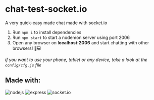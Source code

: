 # chat-test-socket.io
A very quick-easy made chat made with socket.io

1. Run `npm i` to install dependencies
2. Run `npm start` to start a nodemon server using port 2006
3. Open any browser on **localhost:2006** and start chatting
with other browsers! 📱💻

*if you want to use your phone, tablet or any device, take a look at the `config/cfg.js` file*


## Made with:
![nodejs](https://img.shields.io/badge/-Node.js-339933?style=flat-square&logo=Node.js&logoColor=white) ![express](https://img.shields.io/badge/-Express-000000?style=flat-square&logo=Express&logoColor=white) ![socket.io](https://img.shields.io/badge/-Socket.io-010101?style=flat-square&logo=Socket.io&logoColor=white)
